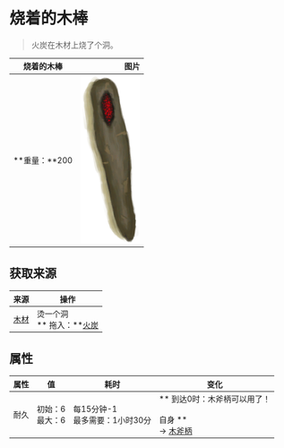 # 烧着的木棒  
> 火炭在木材上烧了个洞。  
  
  烧着的木棒  |   图片   
 ----  |  ----:   
 **重量：**200  |  <img decoding="async" src="Sprite/BurningWood.png" href="a.md" style="max-width:300px;max-height:300px;">   
  
## 获取来源  
来源  |  操作  
----  |  ----  
[木材](Wood.md)  |  烫一个洞<br>** 拖入：**[火炭](Embers.md)  
## 属性   
属性  |  值  |  耗时  |  变化  
----  |  ----  |  ----  |  ----  
耐久  |  初始：6<br>最大：6  |  每15分钟-1<br>最多需要：1小时30分  |  ** 到达0时：木斧柄可以用了！ **<br><br>** 自身 **<br>→ [木斧柄](HandleWood.md)  


<script>document.title="烧着的木棒 - 卡牌生存百科 Card Survival Wiki";</script>